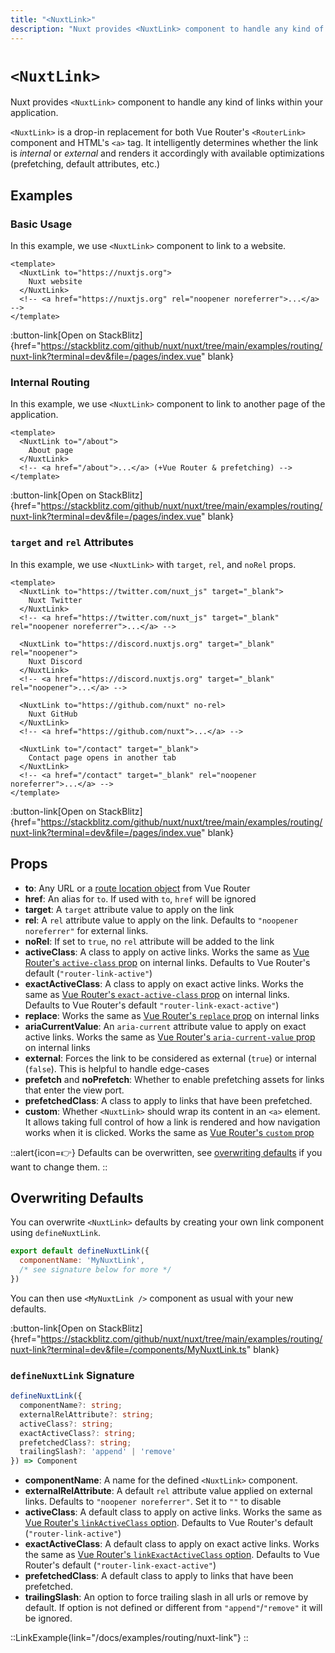 ```yaml
---
title: "<NuxtLink>"
description: "Nuxt provides <NuxtLink> component to handle any kind of links within your application."
---
```


# `<NuxtLink>`

Nuxt provides `<NuxtLink>` component to handle any kind of links within your application.

`<NuxtLink>` is a drop-in replacement for both Vue Router's `<RouterLink>` component and HTML's `<a>` tag. It intelligently determines whether the link is _internal_ or _external_ and renders it accordingly with available optimizations (prefetching, default attributes, etc.)

## Examples

### Basic Usage

In this example, we use `<NuxtLink>` component to link to a website.

```vue [app.vue]
<template>
  <NuxtLink to="https://nuxtjs.org">
    Nuxt website
  </NuxtLink>
  <!-- <a href="https://nuxtjs.org" rel="noopener noreferrer">...</a> -->
</template>
```

:button-link[Open on StackBlitz]{href="https://stackblitz.com/github/nuxt/nuxt/tree/main/examples/routing/nuxt-link?terminal=dev&file=/pages/index.vue" blank}

### Internal Routing

In this example, we use `<NuxtLink>` component to link to another page of the application.

```vue [pages/index.vue]
<template>
  <NuxtLink to="/about">
    About page
  </NuxtLink>
  <!-- <a href="/about">...</a> (+Vue Router & prefetching) -->
</template>
```

:button-link[Open on StackBlitz]{href="https://stackblitz.com/github/nuxt/nuxt/tree/main/examples/routing/nuxt-link?terminal=dev&file=/pages/index.vue" blank}

### `target` and `rel` Attributes

In this example, we use `<NuxtLink>` with `target`, `rel`, and `noRel` props.

```vue [app.vue]
<template>
  <NuxtLink to="https://twitter.com/nuxt_js" target="_blank">
    Nuxt Twitter
  </NuxtLink>
  <!-- <a href="https://twitter.com/nuxt_js" target="_blank" rel="noopener noreferrer">...</a> -->

  <NuxtLink to="https://discord.nuxtjs.org" target="_blank" rel="noopener">
    Nuxt Discord
  </NuxtLink>
  <!-- <a href="https://discord.nuxtjs.org" target="_blank" rel="noopener">...</a> -->

  <NuxtLink to="https://github.com/nuxt" no-rel>
    Nuxt GitHub
  </NuxtLink>
  <!-- <a href="https://github.com/nuxt">...</a> -->

  <NuxtLink to="/contact" target="_blank">
    Contact page opens in another tab
  </NuxtLink>
  <!-- <a href="/contact" target="_blank" rel="noopener noreferrer">...</a> -->
</template>
```

:button-link[Open on StackBlitz]{href="https://stackblitz.com/github/nuxt/nuxt/tree/main/examples/routing/nuxt-link?terminal=dev&file=/pages/index.vue" blank}

## Props

- **to**: Any URL or a [route location object](https://router.vuejs.org/api/#routelocationraw) from Vue Router
- **href**: An alias for `to`. If used with `to`, `href` will be ignored
- **target**: A `target` attribute value to apply on the link
- **rel**: A `rel` attribute value to apply on the link. Defaults to `"noopener noreferrer"` for external links.
- **noRel**: If set to `true`, no `rel` attribute will be added to the link
- **activeClass**: A class to apply on active links. Works the same as [Vue Router's `active-class` prop](https://router.vuejs.org/api/#active-class) on internal links. Defaults to Vue Router's default (`"router-link-active"`)
- **exactActiveClass**: A class to apply on exact active links. Works the same as [Vue Router's `exact-active-class` prop](https://router.vuejs.org/api/#exact-active-class) on internal links. Defaults to Vue Router's default `"router-link-exact-active"`)
- **replace**: Works the same as [Vue Router's `replace` prop](https://router.vuejs.org/api/#replace) on internal links
- **ariaCurrentValue**: An `aria-current` attribute value to apply on exact active links. Works the same as [Vue Router's `aria-current-value` prop](https://router.vuejs.org/api/#aria-current-value) on internal links
- **external**: Forces the link to be considered as external (`true`) or internal (`false`). This is helpful to handle edge-cases
- **prefetch** and **noPrefetch**: Whether to enable prefetching assets for links that enter the view port.
- **prefetchedClass**: A class to apply to links that have been prefetched.
- **custom**: Whether `<NuxtLink>` should wrap its content in an `<a>` element. It allows taking full control of how a link is rendered and how navigation works when it is clicked. Works the same as [Vue Router's `custom` prop](https://router.vuejs.org/api/#custom)

::alert{icon=👉}
Defaults can be overwritten, see [overwriting defaults](#overwriting-defaults) if you want to change them.
::

## Overwriting Defaults

You can overwrite `<NuxtLink>` defaults by creating your own link component using `defineNuxtLink`.

```js [components/MyNuxtLink.ts]
export default defineNuxtLink({
  componentName: 'MyNuxtLink',
  /* see signature below for more */
})
```

You can then use `<MyNuxtLink />` component as usual with your new defaults.

:button-link[Open on StackBlitz]{href="https://stackblitz.com/github/nuxt/nuxt/tree/main/examples/routing/nuxt-link?terminal=dev&file=/components/MyNuxtLink.ts" blank}

### `defineNuxtLink` Signature

```ts
defineNuxtLink({
  componentName?: string;
  externalRelAttribute?: string;
  activeClass?: string;
  exactActiveClass?: string;
  prefetchedClass?: string;
  trailingSlash?: 'append' | 'remove'
}) => Component
```

- **componentName**: A name for the defined `<NuxtLink>` component.
- **externalRelAttribute**: A default `rel` attribute value applied on external links. Defaults to `"noopener noreferrer"`. Set it to `""` to disable
- **activeClass**: A default class to apply on active links. Works the same as [Vue Router's `linkActiveClass` option](https://router.vuejs.org/api/#linkactiveclass). Defaults to Vue Router's default (`"router-link-active"`)
- **exactActiveClass**: A default class to apply on exact active links. Works the same as [Vue Router's `linkExactActiveClass` option](https://router.vuejs.org/api/#linkexactactiveclass). Defaults to Vue Router's default (`"router-link-exact-active"`)
- **prefetchedClass**: A default class to apply to links that have been prefetched.
- **trailingSlash**: An option to force trailing slash in all urls or remove by default. If option is not defined or different from `"append"`/`"remove"` it will be ignored.

::LinkExample{link="/docs/examples/routing/nuxt-link"}
::
